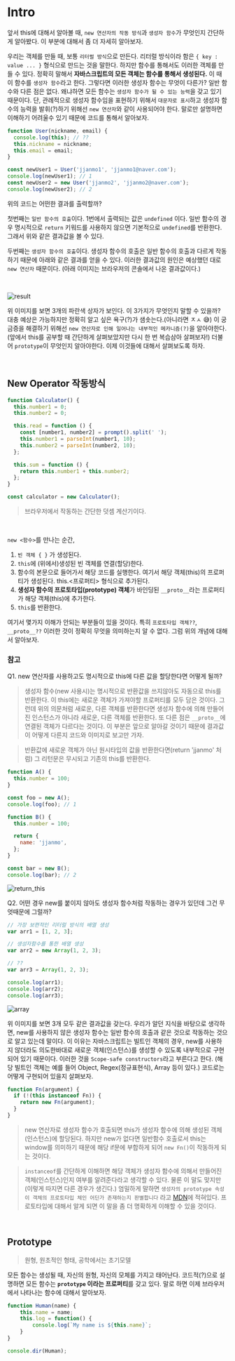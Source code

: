 # Intro

앞서 this에 대해서 알아볼 때, `new 연산자의 작동 방식`과 `생성자 함수`가 무엇인지 간단하게 알아봤다. 이 부분에 대해서 좀 더 자세히 알아보자.

우리는 객체를 만들 때, 보통 `리터럴 방식`으로 만든다. 리터럴 방식이라 함은 `{ key : value ... }` 형식으로 만드는 것을 말한다. 하지만 함수를 통해서도 이러한 객체를 만들 수 있다. 정확히 말해서 **자바스크립트의 모든 객체는 함수를 통해서 생성된다.** 이 때 이 함수를 `생성자 함수`라고 한다. 그렇다면 이러한 생성자 함수는 무엇이 다른가? 일반 함수와 다른 점은 없다. 왜냐하면 모든 함수는 `생성자 함수가 될 수 있는 능력`을 갖고 있기 때문이다. 단, 관례적으로 생성자 함수임을 표현하기 위해서 `대문자로 표시`하고 생성자 함수의 능력을 발휘(?)하기 위해선 `new 연산자`와 같이 사용되어야 한다. 말로만 설명하면 이해하기 어려울수 있기 때문에 코드를 통해서 알아보자.

```javascript
function User(nickname, email) {
  console.log(this); // ??
  this.nickname = nickname;
  this.email = email;
}

const newUser1 = User('jjanmo1', 'jjanmo1@naver.com');
console.log(newUser1); // 1
const newUser2 = new User('jjanmo2', 'jjanmo2@naver.com');
console.log(newUser2); // 2
```

위의 코드는 어떤한 결과를 출력할까?

첫번째는 `일반 함수의 호출`이다. 1번에서 출력되는 값은 `undefined` 이다. 일반 함수의 경우 명시적으로 `return` 키워드를 사용하지 않으면 기본적으로 `undefined`를 반환한다. 그래서 위와 같은 결과값을 볼 수 있다.

두번째는 `생성자 함수의 호출`이다. 생성자 함수의 호출은 일반 함수의 호출과 다르게 작동하기 때문에 아래와 같은 결과를 얻을 수 있다. 이러한 결과값의 원인은 예상했던 대로 `new 연산자` 때문이다. (아래 이미지는 브라우저의 콘솔에서 나온 결과값이다.)

<br/>

![result](../screenshots/constructor_result.png)

위 이미지를 보면 3개의 파란색 상자가 보인다. 이 3가지가 무엇인지 말할 수 있을까? 대충 예상은 가능하지만 정확히 알고 싶은 욕구(?)가 샘솟는다.(아니라면 ㅈㅅ 😅) 이 궁금증을 해결하기 위해선 `new 연산자로 인해 일어나는 내부적인 메카니즘(?)`을 알아야한다.(앞에서 this를 공부할 때 간단하게 살펴보았지만 다시 한 번 복습삼아 살펴보자!) 더불어 `prototype`이 무엇인지 알아야한다. 이제 이것들에 대해서 살펴보도록 하자.

<br />

## New Operator 작동방식

```javascript
function Calculator() {
  this.number1 = 0;
  this.number2 = 0;

  this.read = function () {
    const [number1, number2] = prompt().split(' ');
    this.number1 = parseInt(number1, 10);
    this.number2 = parseInt(number2, 10);
  };

  this.sum = function () {
    return this.number1 + this.number2;
  };
}

const calculator = new Calculator();
```

> 브라우저에서 작동하는 간단한 덧셈 계산기이다.

<br />

`new <함수>`를 만나는 순간,

1. `빈 객체 { }` 가 생성된다.
2. `this`에 (위에서)생성된 빈 객체를 연결(할당)한다.
3. 함수의 본문으로 들어가서 해당 코드를 실행한다. 여기서 해당 객체(this)의 프로퍼티가 생성된다. this.<프로퍼티> 형식으로 추가된다.
4. **생성자 함수의 프로토타입(prototype) 객체**가 바인딩된 `__proto__`라는 프로퍼티가 해당 객체(this)에 추가한다.
5. `this`를 반환한다.

여기서 몇가지 이해가 안되는 부분들이 있을 것이다. 특히 `프로토타입 객체??`, `__proto__??` 이러한 것이 정확히 무엇을 의미하는지 알 수 없다. 그럼 위의 개념에 대해서 알아보자.

### 참고

Q1. new 연산자를 사용하고도 명시적으로 this에 다른 값을 할당한다면 어떻게 될까?

> 생성자 함수(new 사용시)는 명시적으로 반환값을 쓰지않아도 자동으로 this를 반환한다. 이 this에는 새로운 객체가 가져야할 프로퍼티를 모두 담은 것이다. 그런데 위의 의문처럼 새로운, 다른 객체를 반환한다면 생성자 함수에 의해 만들어진 인스턴스가 아니라 새로운, 다른 객체를 반환한다. 또 다른 점은 `__proto__`에 연결된 객체가 다르다는 것이다. 이 부분은 앞으로 알아갈 것이기 때문에 결과값이 어떻게 다른지 코드와 이미지로 보고만 가자.

> 반환값에 새로운 객체가 아닌 원시타입의 값을 반환한다면(return 'jjanmo' 처럼) 그 리턴문은 무시되고 기존의 this를 반환한다.

```javascript
function A() {
  this.number = 100;
}

const foo = new A();
console.log(foo); // 1

function B() {
  this.number = 100;

  return {
    name: 'jjanmo',
  };
}

const bar = new B();
console.log(bar); // 2
```

![return_this](../screenshots/return_this.png)

Q2. 어떤 경우 new를 붙이지 않아도 생성자 함수처럼 작동하는 경우가 있던데 그건 무엇때문에 그럴까?

```javascript
// 가장 보편적인 리터럴 방식의 배열 생성
var arr1 = [1, 2, 3];

// 생성자함수를 통한 배열 생성
var arr2 = new Array(1, 2, 3);

// ??
var arr3 = Array(1, 2, 3);

console.log(arr1);
console.log(arr2);
console.log(arr3);
```

![array](../screenshots/array.png)

위 이미지를 보면 3개 모두 같은 결과값을 갖는다. 우리가 알던 지식을 바탕으로 생각하면, new를 사용하지 않은 생성자 함수는 일반 함수의 호출과 같은 것으로 작동하는 것으로 알고 있는데 말이다. 이 이유는 자바스크립트는 빌트인 객체의 경우, new를 사용하지 않더라도 의도한바대로 새로운 객체(인스턴스)를 생성할 수 있도록 내부적으로 구현되어 있기 때문이다. 이러한 것을 `Scope-safe constructors`라고 부른다고 한다. (해당 빌트인 객체는 예를 들어 Object, Regex(정규표현식), Array 등이 있다.) 코드로는 어떻게 구현되어 있을지 살펴보자.

```javascript
function Fn(argument) {
  if (!(this instanceof Fn)) {
    return new Fn(argument);
  }
}
```

> new 연산자로 생성자 함수가 호출되면 this가 생성자 함수에 의해 생성된 객체(인스턴스)에 할당된다. 하지만 new가 없다면 일반함수 호출로서 this는 window를 의미하기 때문에 해당 if문에 부합하게 되어 `new Fn()`이 작동하게 되는 것이다.

> `instanceof`를 간단하게 이해하면 해당 객체가 생성자 함수에 의해서 만들어진 객체(인스턴스)인지 여부를 알려준다라고 생각할 수 있다. 물론 이 말도 맞지만(이렇게 따지면 다른 경우가 생긴다.) 엄밀하게 말하면 `생성자의 prototype 속성이 객체의 프로토타입 체인 어딘가 존재하는지 판별합니다` 라고 [MDN](https://developer.mozilla.org/ko/docs/Web/JavaScript/Reference/Operators/instanceof)에 적혀있다. 프로토타입에 대해서 알게 되면 이 말을 좀 더 명확하게 이해할 수 있을 것이다.

<br />

## Prototype

> 원형, 원초적인 형태, 공학에서는 초기모델

모든 함수는 생성될 때, 자신의 원형, 자신의 모체를 가지고 태어난다. 코드적(?)으로 설명하면 모든 함수는 **`prototype` 이라는 프로퍼티**를 갖고 있다. 말로 하면 이제 브라우저에서 나타나는 함수에 대해서 알아보자.

```javascript
function Human(name) {
    this.name = name;
    this.log = function() {
        console.log(`My name is ${this.name}`;
    }
}

console.dir(Human);
```

